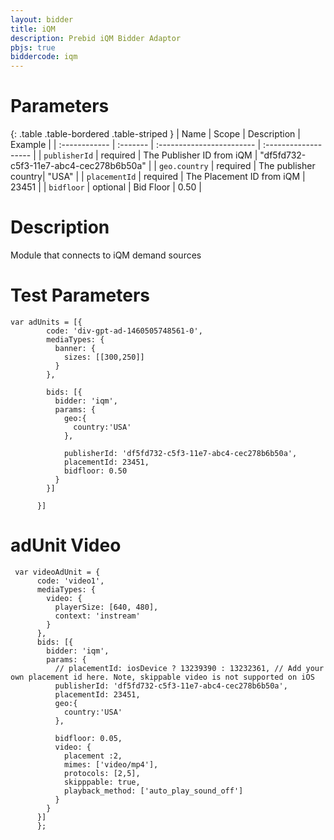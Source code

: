 ```yaml
---
layout: bidder
title: iQM
description: Prebid iQM Bidder Adaptor
pbjs: true
biddercode: iqm
---
```


# Parameters

{: .table .table-bordered .table-striped }
| Name          | Scope    | Description               | Example              |
| :------------ | :------- | :------------------------ | :------------------- |
| `publisherId` | required | The Publisher ID from iQM | "df5fd732-c5f3-11e7-abc4-cec278b6b50a" |
| `geo.country` | required | The publisher country| "USA" |
| `placementId` | required | The Placement ID from iQM | 23451                |
| `bidfloor`    | optional | Bid Floor                 | 0.50                 |

# Description

Module that connects to iQM demand sources

# Test Parameters
```
var adUnits = [{
        code: 'div-gpt-ad-1460505748561-0',
        mediaTypes: {
          banner: {
            sizes: [[300,250]]
          }
        },

        bids: [{
          bidder: 'iqm',
          params: {
            geo:{
              country:'USA'
            },

            publisherId: 'df5fd732-c5f3-11e7-abc4-cec278b6b50a',
            placementId: 23451,
            bidfloor: 0.50
          }
        }]

      }]

```

# adUnit Video

```
 var videoAdUnit = {
      code: 'video1',
      mediaTypes: {
        video: {
          playerSize: [640, 480],
          context: 'instream'
        }
      },
      bids: [{
        bidder: 'iqm',
        params: {
          // placementId: iosDevice ? 13239390 : 13232361, // Add your own placement id here. Note, skippable video is not supported on iOS
          publisherId: 'df5fd732-c5f3-11e7-abc4-cec278b6b50a',
          placementId: 23451,
          geo:{
            country:'USA'
          },

          bidfloor: 0.05,
          video: {
            placement :2,
            mimes: ['video/mp4'],
            protocols: [2,5],
            skipppable: true,
            playback_method: ['auto_play_sound_off']
          }
        }
      }]
      };

```
